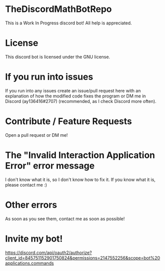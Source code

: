 # TheDiscordMathBotRepo

This is a Work In Progress discord bot! All help is appreciated.


# License

This discord bot is licensed under the GNU license.

# If you run into issues
If you run into any issues create an issue/pull request here with an explanation of how the modified code fixes the program
or DM me in Discord (ay136416#2707) (recommended, as I check Discord more often). 

# Contribute / Feature Requests

Open a pull request or DM me!

# The "Invalid Interaction Application Error" error message

I don't know what it is, so I don't know how to fix it. If you know what it is, please contact me :)

# Other errors

As soon as you see them, contact me as soon as possible!

# Invite my bot!

https://discord.com/api/oauth2/authorize?client_id=845751152901750824&permissions=2147552256&scope=bot%20applications.commands
